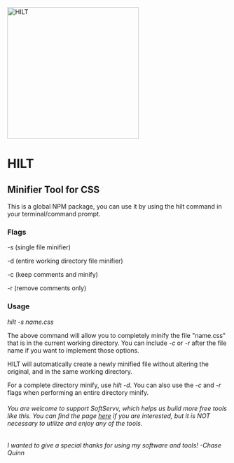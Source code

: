 <img src="https://i.ibb.co/Fm3gZ7r/HILT.png" alt="HILT" style="width: 300px; height: 300px;">
<h1>HILT</h1>
<h2>Minifier Tool for CSS</h2>

This is a global NPM package, you can use it by using the hilt command in your terminal/command prompt.

<h3>Flags</h3>
<p>-s (single file minifier)</p>
<p>-d (entire working directory file minifier)</p>
<p>-c (keep comments and minify)</p>
<p>-r (remove comments only)</p>


<h3>Usage</h3>

*hilt -s name.css*

The above command will allow you to completely minify the file "name.css" that is in the current working directory. You can include *-c* or *-r* after the file name if you want to implement those options.

HILT will automatically create a newly minified file without altering the original, and in the same working directory.

For a complete directory minify, use *hilt -d*. You can also use the *-c* and *-r* flags when performing an entire directory minify.

<h6>You are welcome to support SoftServv, which helps us build more free tools like this. You can find the page <a href="auras-lite.softservv.com">here</a> if you are interested, but it is NOT necessary to utilize and enjoy any of the tools.</h6>

<h6>I wanted to give a special thanks for using my software and tools! -Chase Quinn</h6>
